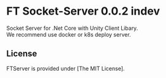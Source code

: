 # FT Socket-Server 0.0.2 indev
Socket Server for .Net Core with Unity Client Libary.  
We recommend use docker or k8s deploy server.


## License ##

FTServer is provided under [The MIT License].

